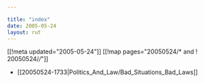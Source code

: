 ```yaml
---

title: "index"
date: 2005-05-24
layout: rut
---
```


[[!meta updated="2005-05-24"]]
[[!map pages="20050524/* and ! 20050524/*/*"]]
* [[20050524-1733|Politics_And_Law/Bad_Situations_Bad_Laws]]

